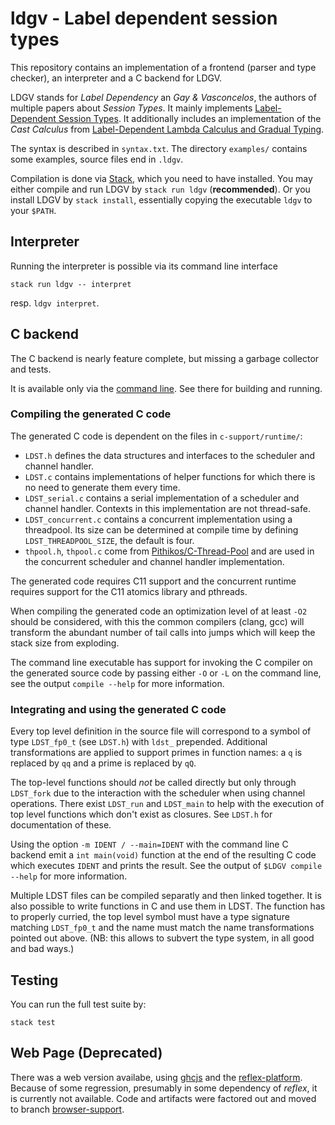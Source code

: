 # ldgv - Label dependent session types

This repository contains an implementation of a frontend (parser and
type checker), an interpreter and a C backend for LDGV.

LDGV stands for _Label Dependency_ an _Gay & Vasconcelos_, the authors of multiple papers about _Session Types_. It mainly implements [Label-Dependent Session Types](https://doi.org/10.1145/3371135). It additionally includes an implementation of the _Cast Calculus_ from [Label-Dependent Lambda Calculus and Gradual Typing](https://doi.org/10.1145/3485485).

The syntax is described in `syntax.txt`. The directory `examples/`
contains some examples, source files end in `.ldgv`.

Compilation is done via [Stack](https://docs.haskellstack.org/), which you need to have installed. You may either compile and run LDGV by `stack run ldgv` (**recommended**). Or you install LDGV by `stack install`, essentially copying the executable `ldgv` to your `$PATH`.

## Interpreter

Running the interpreter is possible via its command line interface

```stack run ldgv -- interpret```

resp. `ldgv interpret`.

## C backend

The C backend is nearly feature complete, but missing a garbage collector and
tests.

It is available only via the [command line](#command-line). See there for
building and running.

### Compiling the generated C code

The generated C code is dependent on the files in `c-support/runtime/`:

* `LDST.h` defines the data structures and interfaces to the scheduler and
  channel handler.
* `LDST.c` contains implementations of helper functions for which there is no
  need to generate them every time.
* `LDST_serial.c` contains a serial implementation of a scheduler and channel
  handler. Contexts in this implementation are not thread-safe.
* `LDST_concurrent.c` contains a concurrent implementation using a threadpool.
  Its size can be determined at compile time by defining
  `LDST_THREADPOOL_SIZE`, the default is four.
* `thpool.h`, `thpool.c` come from [Pithikos/C-Thread-Pool][] and are used in
  the concurrent scheduler and channel handler implementation.

[Pithikos/C-Thread-Pool]: https://github.com/Pithikos/C-Thread-Pool

The generated code requires C11 support and the concurrent runtime requires
support for the C11 atomics library and pthreads.

When compiling the generated code an optimization level of at least `-O2`
should be considered, with this the common compilers (clang, gcc) will
transform the abundant number of tail calls into jumps which will keep the
stack size from exploding.

The command line executable has support for invoking the C compiler on the
generated source code by passing either `-O` or `-L` on the command line, see
the output `compile --help` for more information.

### Integrating and using the generated C code

Every top level definition in the source file will correspond to a symbol of
type `LDST_fp0_t` (see `LDST.h`) with `ldst_` prepended. Additional
transformations are applied to support primes in function names: a `q` is
replaced by `qq` and a prime is replaced by `qQ`.

The top-level functions should *not* be called directly but only through
`LDST_fork` due to the interaction with the scheduler when using channel
operations.  There exist `LDST_run` and `LDST_main` to help with the execution
of top level functions which don't exist as closures. See `LDST.h` for
documentation of these.

Using the option `-m IDENT / --main=IDENT` with the command line C backend emit
a `int main(void)` function at the end of the resulting C code which executes
`IDENT` and prints the result. See the output of `$LDGV compile --help` for
more information.

Multiple LDST files can be compiled separatly and then linked together. It is
also possible to write functions in C and use them in LDST. The function has to
properly curried, the top level symbol must have a type signature matching
`LDST_fp0_t` and the name must match the name transformations pointed out
above. (NB: this allows to subvert the type system, in all good and bad ways.)

## Testing

You can run the full test suite by:

```
stack test
```

## Web Page (Deprecated)

There was a web version availabe, using [ghcjs](https://github.com/ghcjs/ghcjs) and the [reflex-platform](https://github.com/reflex-frp/reflex-platform). Because of some regression, presumably in some dependency of _reflex_, it is currently not available. Code and artifacts were factored out and moved to branch [browser-support](https://github.com/leyhline/ldgv/tree/browser-support).